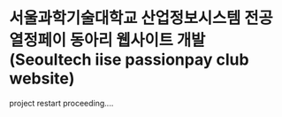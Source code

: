 # 서울과학기술대학교 산업정보시스템 전공 열정페이 동아리 웹사이트 개발 (Seoultech iise passionpay club website)
project restart proceeding....

   
    
